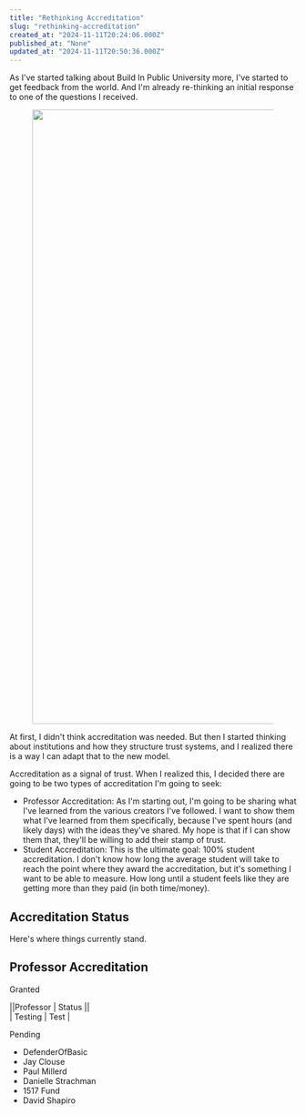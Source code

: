 ```yaml
---
title: "Rethinking Accreditation"
slug: "rethinking-accreditation"
created_at: "2024-11-11T20:24:06.000Z"
published_at: "None"
updated_at: "2024-11-11T20:50:36.000Z"
---
```


<p>As I've started talking about Build In Public University more, I've started to get feedback from the world. And I'm already re-thinking an initial response to one of the questions I received.</p><figure class="kg-card kg-image-card"><a href="https://x.com/adeoressi/status/1852399132444635497"><img src="__GHOST_URL__/content/images/2024/11/Screenshot-2024-11-11-at-3.26.15-PM.png" class="kg-image" alt="" loading="lazy" width="1220" height="1080" srcset="__GHOST_URL__/content/images/size/w600/2024/11/Screenshot-2024-11-11-at-3.26.15-PM.png 600w, __GHOST_URL__/content/images/size/w1000/2024/11/Screenshot-2024-11-11-at-3.26.15-PM.png 1000w, __GHOST_URL__/content/images/2024/11/Screenshot-2024-11-11-at-3.26.15-PM.png 1220w" sizes="(min-width: 720px) 720px"></a></figure><p>At first, I didn't think accreditation was needed. But then I started thinking about institutions and how they structure trust systems, and I realized there is a way I can adapt that to the new model.</p><p>Accreditation as a signal of trust. When I realized this, I decided there are going to be two types of accreditation I'm going to seek:</p><ul><li>Professor Accreditation: As I'm starting out, I'm going to be sharing what I've learned from the various creators I've followed. I want to show them what I've learned from them specifically, because I've spent hours (and likely days) with the ideas they've shared. My hope is that if I can show them that, they'll be willing to add their stamp of trust.</li><li>Student Accreditation: This is the ultimate goal: 100% student accreditation. I don't know how long the average student will take to reach the point where they award the accreditation, but it's something I want to be able to measure. How long until a student feels like they are getting more than they paid (in both time/money).</li></ul><h2 id="accreditation-status">Accreditation Status</h2><p>Here's where things currently stand.</p><h2 id="professor-accreditation">Professor Accreditation</h2><p>Granted</p><p>||Professor | Status ||<br>
| Testing | Test |</p>
<p>Pending</p><ul><li>DefenderOfBasic</li><li>Jay Clouse</li><li>Paul Millerd</li><li>Danielle Strachman</li><li>1517 Fund</li><li>David Shapiro</li></ul><p></p>